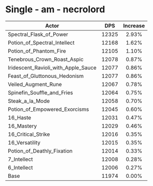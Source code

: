 # Single - am - necrolord
| Actor | DPS | Increase |
|---|:---:|:---:|
|Spectral_Flask_of_Power|12325|2.93%|
|Potion_of_Spectral_Intellect|12168|1.62%|
|Potion_of_Phantom_Fire|12105|1.10%|
|Tenebrous_Crown_Roast_Aspic|12078|0.87%|
|Iridescent_Ravioli_with_Apple_Sauce|12077|0.86%|
|Feast_of_Gluttonous_Hedonism|12077|0.86%|
|Veiled_Augment_Rune|12067|0.78%|
|Spinefin_Souffle_and_Fries|12064|0.75%|
|Steak_a_la_Mode|12058|0.70%|
|Potion_of_Empowered_Exorcisms|12045|0.60%|
|16_Haste|12031|0.47%|
|16_Mastery|12029|0.46%|
|16_Critical_Strike|12016|0.35%|
|16_Versatility|12015|0.35%|
|Potion_of_Deathly_Fixation|12014|0.33%|
|7_Intellect|12008|0.28%|
|6_Intellect|12006|0.27%|
|Base|11974|0.00%|

